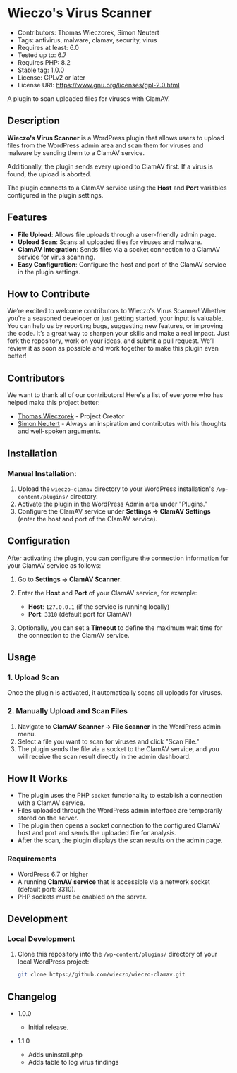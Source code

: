 # Wieczo's Virus Scanner

* Contributors: Thomas Wieczorek, Simon Neutert
* Tags: antivirus, malware, clamav, security, virus
* Requires at least: 6.0
* Tested up to: 6.7
* Requires PHP: 8.2
* Stable tag: 1.0.0
* License: GPLv2 or later
* License URI: https://www.gnu.org/licenses/gpl-2.0.html

A plugin to scan uploaded files for viruses with ClamAV.

## Description

**Wieczo's Virus Scanner** is a WordPress plugin that allows users to upload files from the WordPress admin area and scan them for viruses and malware by sending them to a ClamAV service.

Additionally, the plugin sends every upload to ClamAV first. If a virus is found, the upload is aborted.

The plugin connects to a ClamAV service using the **Host** and **Port** variables configured in the plugin settings.

## Features

- **File Upload**: Allows file uploads through a user-friendly admin page.
- **Upload Scan**: Scans all uploaded files for viruses and malware.
- **ClamAV Integration**: Sends files via a socket connection to a ClamAV service for virus scanning.
- **Easy Configuration**: Configure the host and port of the ClamAV service in the plugin settings.

## How to Contribute

We’re excited to welcome contributors to Wieczo's Virus Scanner!
Whether you're a seasoned developer or just getting started, your input is valuable.
You can help us by reporting bugs, suggesting new features, or improving the code.
It’s a great way to sharpen your skills and make a real impact.
Just fork the repository, work on your ideas, and submit a pull request.
We’ll review it as soon as possible and work together to make this plugin even better!

## Contributors

We want to thank all of our contributors! Here's a list of everyone who has helped make this project better:

- [Thomas Wieczorek](https://github.com/wieczo) - Project Creator
- [Simon Neutert](https://github.com/simonneutert) - Always an inspiration and contributes with his thoughts 
  and well-spoken arguments. 

## Installation

### Manual Installation:

1. Upload the `wieczo-clamav` directory to your WordPress installation's `/wp-content/plugins/` directory.
2. Activate the plugin in the WordPress Admin area under "Plugins."
3. Configure the ClamAV service under **Settings -> ClamAV Settings** (enter the host and port of the ClamAV service).

## Configuration

After activating the plugin, you can configure the connection information for your ClamAV service as follows:

1. Go to **Settings -> ClamAV Scanner**.
2. Enter the **Host** and **Port** of your ClamAV service, for example:
    - **Host**: `127.0.0.1` (if the service is running locally)
    - **Port**: `3310` (default port for ClamAV)

3. Optionally, you can set a **Timeout** to define the maximum wait time for the connection to the ClamAV service.

## Usage

### 1. Upload Scan

Once the plugin is activated, it automatically scans all uploads for viruses.

### 2. Manually Upload and Scan Files

1. Navigate to **ClamAV Scanner -> File Scanner** in the WordPress admin menu.
2. Select a file you want to scan for viruses and click "Scan File."
3. The plugin sends the file via a socket to the ClamAV service, and you will receive the scan result directly in the admin dashboard.

## How It Works

- The plugin uses the PHP `socket` functionality to establish a connection with a ClamAV service.
- Files uploaded through the WordPress admin interface are temporarily stored on the server.
- The plugin then opens a socket connection to the configured ClamAV host and port and sends the uploaded file for analysis.
- After the scan, the plugin displays the scan results on the admin page.

### Requirements

- WordPress 6.7 or higher
- A running **ClamAV service** that is accessible via a network socket (default port: 3310).
- PHP sockets must be enabled on the server.

## Development

### Local Development

1. Clone this repository into the `/wp-content/plugins/` directory of your local WordPress project:
   ```bash
   git clone https://github.com/wieczo/wieczo-clamav.git

## Changelog

* 1.0.0 
  * Initial release.

* 1.1.0
  * Adds uninstall.php
  * Adds table to log virus findings